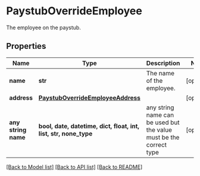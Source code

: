 # PaystubOverrideEmployee

The employee on the paystub.

## Properties
Name | Type | Description | Notes
------------ | ------------- | ------------- | -------------
**name** | **str** | The name of the employee. | [optional] 
**address** | [**PaystubOverrideEmployeeAddress**](PaystubOverrideEmployeeAddress.md) |  | [optional] 
**any string name** | **bool, date, datetime, dict, float, int, list, str, none_type** | any string name can be used but the value must be the correct type | [optional]

[[Back to Model list]](../README.md#documentation-for-models) [[Back to API list]](../README.md#documentation-for-api-endpoints) [[Back to README]](../README.md)


